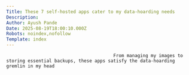 ```yaml
---
Title: These 7 self-hosted apps cater to my data-hoarding needs
Description: 
Author: Ayush Pande
Date: 2025-08-19T18:00:10.000Z
Robots: noindex,nofollow
Template: index
---
```


                                            From managing my images to storing essential backups, these apps satisfy the data-hoarding gremlin in my head
                                        
